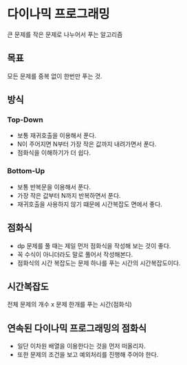 # 다이나믹 프로그래밍
큰 문제를 작은 문제로 나누어서 푸는 알고리즘

## 목표
모든 문제를 중복 없이 한번만 푸는 것.

## 방식
### Top-Down
- 보통 재귀호출을 이용해서 푼다.
- N이 주어지면 N부터 가장 작은 값까지 내려가면서 푼다.
- 점화식을 이해하기가 더 쉽다.

### Bottom-Up
- 보통 반복문을 이용해서 푼다.
- 가장 작은 값부터 N까지 반복하면서 푼다.
- 재귀호출을 사용하지 않기 떄문에 시간복잡도 면에서 좋다.

## 점화식
- dp 문제를 풀 때는 제일 먼저 점화식을 작성해 보는 것이 좋다.
- 꼭 수식이 아니더라도 말로 풀어서 작성해본다.
- 점화식의 시간 복잡도는 문제 하나를 푸는 시간의 시간복잡도이다.

## 시간복잡도
전체 문제의 개수 x 문제 한개를 푸는 시간(점화식)

## 연속된 다이나믹 프로그래밍의 점화식
- 일단 이차원 배열을 이용한다는 것을 먼저 떠올리자.
- 또한 문제의 조건을 보고 예외처리를 진행해 주어야 한다.
